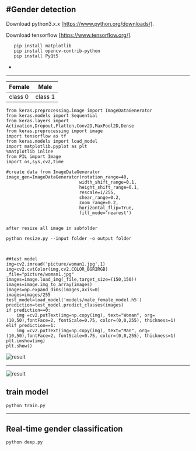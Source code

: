 #Gender detection
----------------------------------------------------------

Download python3.x.x  [https://www.python.org/downloads/].

Download tensorflow  [https://www.tensorflow.org/].


```pip install tensorflow_gpu==1.9.0
   pip install matplotlib
   pip install opencv-contrib-python
   pip install PyQt5
```

- 
----------

| Female        |Male           | 
| ------------- |:-------------:| 
| class 0       | class 1       | 


```import numpy as np
from keras.preprocessing.image import ImageDataGenerator
from keras.models import Sequential
from keras.layers import Activation,Dropout,Flatten,Conv2D,MaxPool2D,Dense
from keras.preprocessing import image
import tensorflow as tf
from keras.models import load_model
import matplotlib.pyplot as plt
%matplotlib inline
from PIL import Image
import os,sys,cv2,time

#create data from ImageDataGenerator
image_gen=ImageDataGenerator(rotation_range=40,
                            width_shift_range=0.1,
                            height_shift_range=0.1,
                            rescale=1/255,
                            shear_range=0.2,
                            zoom_range=0.2,
                            horizontal_flip=True,
                            fill_mode='nearest')
                            
                            
after resize all image in subfolder

python resize.py --input folder -o output folder



##test model
img=cv2.imread('picture/woman1.jpg',1)
img=cv2.cvtColor(img,cv2.COLOR_BGR2RGB)
_file="picture/woman1.jpg"
images=image.load_img(_file,target_size=(150,150))
images=image.img_to_array(images)
images=np.expand_dims(images,axis=0)
images=images/255
test_model=load_model('models/male_female_model.h5')
prediction=test_model.predict_classes(images)
if prediction==0:
    img =cv2.putText(img=np.copy(img), text="Woman", org=(10,50),fontFace=2, fontScale=0.75, color=(0,0,255), thickness=1)
elif prediction==1:
    img =cv2.putText(img=np.copy(img), text="Man", org=(10,50),fontFace=2, fontScale=0.75, color=(0,0,255), thickness=1)
plt.imshow(img)
plt.show()

```


![result](https://github.com/RashadGarayev/genderDetectionKeras/blob/master/picture/Screenshot%2003-18-2019%2013.11.41.jpg)

---------------------------------------------------------------------------------------------------------------------------

![result](https://github.com/RashadGarayev/genderDetectionKeras/blob/master/picture/Screenshot%2003-18-2019%2013.09.05.jpg)


## train model ##

`python train.py`

----------

## Real-time gender classification ##

`python deep.py`



